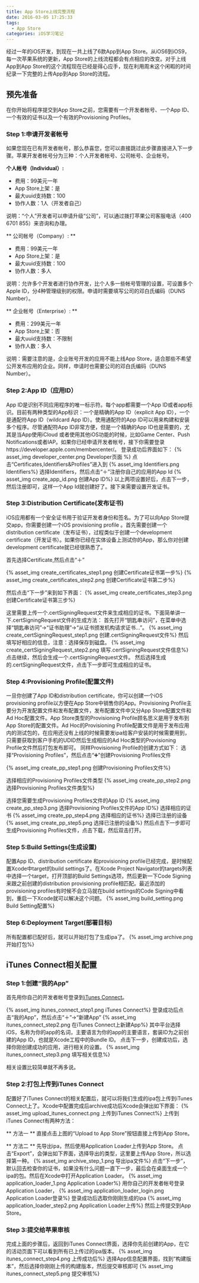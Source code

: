 ```yaml
---
title: App Store上线完整流程
date: 2016-03-05 17:25:33
tags:
  - App Store
categories: iOS学习笔记
---
```


经过一年的iOS开发，到现在一共上线了6款App到App Store。从iOS6到iOS9，每一次苹果系统的更新，App Store的上线流程都会有点相应的改变。对于上线App到App Store的这个流程现在已经是得心应手，现在利用周末这个闲暇的时间纪录一下完整的上传App到App Store的流程。

## 预先准备

在你开始将程序提交到App Store之前，您需要有一个开发者帐号、一个App ID、一个有效的证书以及一个有效的Provisioning Profiles。

<!-- more -->

### Step 1:申请开发者帐号

如果您现在已有开发者帐号，那么恭喜您，您可以直接跳过此步骤直接进入下一步骤。苹果开发者帐号分为三种：个人开发者帐号、公司帐号、企业帐号。

**个人帐号（Individual）:**
* 费用：99美元一年
* App Store上架：是
* 最大uuid支持数：100
* 协作人数：1人（开发者自己）

说明：“个人”开发者可以申请升级“公司”，可以通过拨打苹果公司客服电话（400 6701 855）来咨询和办理。

** 公司帐号（Company）: **
* 费用：99美元一年
* App Store上架：是
* 最大uuid支持数：100
* 协作人数：多人

说明：允许多个开发者进行协作开发，比个人多一些帐号管理的设置，可设置多个Apple ID，分4种管理级别的权限。申请时需要填写公司的邓白氏编码（DUNS Number）。

** 企业帐号（Enterprise）: **
* 费用：299美元一年
* App Store上架：否
* 最大uuid支持数：不限制
* 协作人数：多人

说明：需要注意的是，企业账号开发的应用不能上线App Store，适合那些不希望公开发布应用的企业。同样，申请时也需要公司的邓白氏编码（DUNS Number）。

### Step 2:App ID（应用ID）
App ID是识别不同应用程序的唯一标示符。每个app都需要一个App ID或者app标识。目前有两种类型的App标识：一个是精确的App ID（explicit App ID），一个是通配符App ID（wildcard App ID）。使用通配符的App ID可以用来构建和安装多个程序。尽管通配符App ID非常方便，但是一个精确的App ID也是需要的，尤其是当App使用iCloud 或者使用其他iOS功能的时候，比如Game Center、Push Notifications或者IAP。如果你已经申请开发者帐号，接下你需要登录https://developer.apple.com/membercenter/。
登录成功后界面如下：
{% asset_img developer_center.png Developer页面 %}
点击“Certificates,Identifiers&Profiles”进入到
{% asset_img Identifiers.png Identifiers%}
选择Identifiers，然后点击“＋”注册你自己的应用的App Id
{% asset_img create_app_id.png 创建App ID%}
以上两项设置好后，点击下一步，然后注册即可，这样一个App Id就创建好了。接下来需要设置开发证书。

### Step 3:Distribution Certificate(发布证书)
iOS应用都有一个安全证书用于验证开发者身份和签名。为了可以向App Store提交app，你需要创建一个iOS provisioning profile 。首先需要创建一个distribution certificate（发布证书），过程类似于创建一个development certificate（开发证书）。如果你已经在实体设备上测试你的App，那么你对创建development certificate就已经很熟悉了。

首先选择Certificate,然后点击“＋”

{% asset_img create_certificates_step1.png 创建Certificate证书第一步%}
{% asset_img create_certificates_step2.png 创建Certificate证书第二步%}

然后点击“下一步”来到如下界面：
{% asset_img create_certificates_step3.png 创建Certificate证书第三步%}

这里需要上传一个.certSigningRequest文件来生成相应的证书。下面简单讲一下.certSigningRequest文件的生成方法：
首先打开“钥匙串访问”，在菜单中选择“钥匙串访问”->“证书助理”->“从证书颁发机构请求证书...”。
{% asset_img create_certSigningRequest_step1.png 创建.certSigningRequest文件%}
然后填写好相应的信息，注意：选择保存到磁盘。
{% asset_img create_certSigningRequest_step2.png 填写.certSigningRequest文件信息%}
点击继续，然后会生成一个.certSigningRequest文件。
然后选择生成的.certSigningRequest文件，点击下一步即可生成相应的证书。

### Step 4:Provisioning Profile(配置文件)
一旦你创建了App ID和distribution certificate，你可以创建一个iOS provisioning profile以方便在App Store中销售你的App。Provisioning Profile主要分为开发配置文件和发布配置文件，发布配置文件中又分App Store配置文件和Ad Hoc配置文件。App Store类型的Provisioning Profile顾名思义是用于发布到App Store的配置文件。Ad Hoc的Provisioning Profile配置文件是用于发布应用内的测试包的，在应用还没有上线的时候需要发ipa给客户安装的时候需要用到，只需要获取到客户手机的UDID然后生成相应的Ad Hoc类型的Provisioning Profile文件然后打包发布即可。
同样Provisioning Profile的创建方式如下：
选择“Provisioning Profiles”，然后点击“➕”创建Provisioning Profiles文件

{% asset_img create_pp_step1.png 创建Provisioning Profiles文件%}

选择相应的Provisioning Profiles文件类型
{% asset_img create_pp_step2.png 选择Provisioning Profiles文件类型%}

选择您需要生成Provisioning Profiles文件的App ID
{% asset_img create_pp_step3.png 选择Provisioning Profiles文件的App ID%}
选择相应的证书
{% asset_img create_pp_step4.png 选择相应的证书%}
选择已注册的设备
{% asset_img create_pp_step5.png 选择已注册的设备%}
然后点击下一步即可生成Provisioning Profiles文件，点击下载，然后双击打开。

### Step 5:Build Settings(生成设置)
配置App ID、distribution certificate 和provisioning profile已经完成，是时候配置Xcode中target的build settings了。在Xcode Project  Navigator的targets列表中选择一个target，打开顶部的Build Settings选项，然后更新一下Code Signing来跟之前创建的distribution provisioning profile相匹配。最近添加的provisioning profiles有时候不会立马就在build settings的Code Signing中看到，重启一下Xcode就可以解决这个问题。
{% asset_img build_setting.png Build Setting配置%}

### Step 6:Deployment Target(部署目标)
所有配置都已配好后，就可以开始打包了生成ipa了。
{% asset_img archive.png 开始打包%}

## iTunes Connect相关配置

### Step 1:创建“我的App”

首先用你自己的开发者帐号登录到[iTunes Connect](https://itunesconnect.apple.com/)。

{% asset_img itunes_connect_step1.png iTunes Connect%}
登录成功后点击“我的App”，然后点击“＋”->“新建App”
{% asset_img itunes_connect_step2.png 在iTunes Connect上新建App%}
其中平台选择iOS，名称为你的app的名词，主要语言为你的app的主要语言，套装ID为之前创建的App ID，也就是Xcode工程中的Bundle ID。
点击下一步，创建成功后，选择你刚创建成功的应用，进行相关的设置。
{% asset_img itunes_connect_step3.png 填写相关信息%}

相关设置比较简单就不再多说。

### Step 2:打包上传到iTunes Connect

配置好了iTunes Connect的相关配置后，就可以将我们生成的ipa包上传到iTunes Connect上了。Xcode中配置完成后archive成功后Xcode会弹出如下界面：
{% asset_img upload_itunes_connect.png 上传到iTunes Connect%}
 上传到iTunes Connect有两种方法：

** 方法一 **
直接点击上图的“Upload to App Store”按钮直接上传到App Store。

** 方法二 **
先导出ipa，然后使用Application Loader上传到App Store。
点击“Export”，会弹出如下界面，选择导出的类型，这里要上传App Store，所以选择第一种。
{% asset_img archive_step_1.png 导出ipa文件%}
点击“下一步”，默认回去检查你的证书，如果没有什么问题一直下一步，最后会在桌面生成一个ipa的包。然后在Xcode中打开Application Loader。
{% asset_img application_loader_1.png Application Loader%}
用你自己的开发者帐号登录Application Loader，
{% asset_img application_loader_login.png Application Loader登录%}
登录成功后选取你刚刚生成的ipa
{% asset_img application_loader_step2.png Application Loader上传%}
然后上传提交到App Store。

### Step 3:提交给苹果审核
完成上面的步骤后，返回到iTunes Connect界面，选择你先前创建的App，在它的活动页面下可以看到所有已上传过的ipa版本。
{% asset_img itunes_connect_step4.png 上传成功后%}
选择App信息配置界面，找到“构建版本”，然后选择你刚刚上传的构建版本，然后提交审核即可
{% asset_img itunes_connect_step5.png 提交审核%}